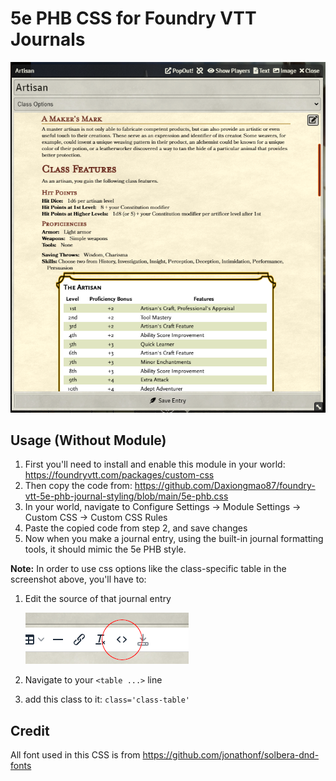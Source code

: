 # 5e PHB CSS for Foundry VTT Journals

![Example Image of this CSS](https://github.com/Daxiongmao87/foundry-vtt-5e-phb-journal-styling/blob/main/images/screenshot.png?raw=true)

## Usage (Without Module)
1. First you'll need to install and enable this module in your world: https://foundryvtt.com/packages/custom-css
2. Then copy the code from: https://github.com/Daxiongmao87/foundry-vtt-5e-phb-journal-styling/blob/main/5e-phb.css
3. In your world, navigate to Configure Settings -> Module Settings -> Custom CSS -> Custom CSS Rules
4. Paste the copied code from step 2, and save changes
5. Now when you make a journal entry, using the built-in journal formatting tools, it should mimic the 5e PHB style.

**Note:** In order to use css options like the class-specific table in the screenshot above, you'll have to:
1.  Edit the source of that journal entry

    ![Source Screenshot](https://github.com/Daxiongmao87/foundry-vtt-5e-phb-journal-styling/blob/main/images/source-screenshot.png?raw=true)
2. Navigate to your `<table ...>` line
3. add this class to it: `class='class-table'` 

## Credit
All font used in this CSS is from https://github.com/jonathonf/solbera-dnd-fonts

